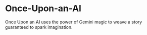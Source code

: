 # Once-Upon-an-AI
Once Upon an AI uses the power of Gemini magic to weave a story guaranteed to spark imagination.
